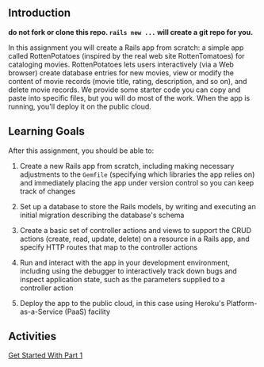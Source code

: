 ## Introduction

**do not fork or clone this repo.  `rails new ...` will create a git repo for you.**

<!---
In previous assignments, you created and deployed a simple Wordguesser game using the Ruby-based Sinatra framework, and in the subsequent assignment, you explored the differences between the Rails and Sinatra versions of that same app.
--->

In this assignment you will create a Rails app from scratch: a simple app called RottenPotatoes (inspired by the real web site RottenTomatoes) for cataloging movies. RottenPotatoes lets users interactively (via a Web browser) create database entries for new movies, view or modify the content of movie records (movie title, rating, description, and so on), and delete movie records.  We provide some starter code you can copy and paste into specific files, but you will do most of the work.  When the app is running, you'll deploy it on the public cloud.

## Learning Goals

After this assignment, you should be able to:

1. Create a new Rails app from scratch, including making necessary adjustments to the `Gemfile` (specifying which libraries the app relies on) and immediately placing the app under version control so you can keep track of changes

2. Set up a database to store the Rails models, by writing and executing an initial migration describing the database's schema

3. Create a basic set of controller actions and views to support the CRUD actions (create, read, update, delete) on a resource in a Rails app, and specify HTTP routes that map to the controller actions

4. Run and interact with the app in your development environment, including using the debugger to interactively track down bugs and inspect application state, such as the parameters supplied to a controller action

5. Deploy the app to the public cloud, in this case using Heroku's Platform-as-a-Service (PaaS) facility

## Activities

[Get Started With Part 1](docs/Part1.md)
